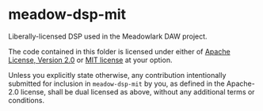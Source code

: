 # meadow-dsp-mit

Liberally-licensed DSP used in the Meadowlark DAW project.

The code contained in this folder is licensed under either of [Apache License, Version 2.0](LICENSE-APACHE) or [MIT license](LICENSE-MIT) at your option.

Unless you explicitly state otherwise, any contribution intentionally submitted for inclusion in `meadow-dsp-mit` by you, as defined in the Apache-2.0 license, shall be dual licensed as above, without any additional terms or conditions.